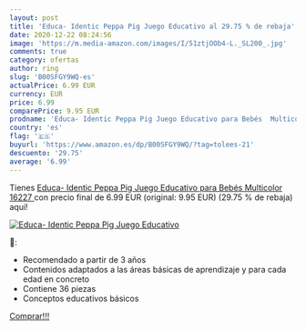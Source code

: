 ```yaml
---
layout: post
title: 'Educa- Identic Peppa Pig Juego Educativo al 29.75 % de rebaja'
date: 2020-12-22 08:24:56
image: 'https://m.media-amazon.com/images/I/51ztjOOb4-L._SL200_.jpg'
comments: true
category: ofertas
author: ring
slug: 'B00SFGY9WQ-es'
actualPrice: 6.99 EUR
currency: EUR
price: 6.99
comparePrice: 9.95 EUR
prodname: 'Educa- Identic Peppa Pig Juego Educativo para Bebés  Multicolor  16227 '
country: 'es'
flag: '🇪🇸'
buyurl: 'https://www.amazon.es/dp/B00SFGY9WQ/?tag=tolees-21'
descuento: '29.75'
average: '6.99'
---
```


Tienes [Educa- Identic Peppa Pig Juego Educativo para Bebés  Multicolor  16227 ](https://www.amazon.es/dp/B00SFGY9WQ/?tag=tolees-21) con precio final de  6.99 EUR (original: 9.95 EUR) (29.75 %  de rebaja) aqui!

[![Educa- Identic Peppa Pig Juego Educativo](https://m.media-amazon.com/images/I/51ztjOOb4-L._SL200_.jpg)](https://www.amazon.es/dp/B00SFGY9WQ/?tag=tolees-21)

🔎:

- Recomendado a partir de 3 años
- Contenidos adaptados a las áreas básicas de aprendizaje y para cada edad en concreto
- Contiene 36 piezas
- Conceptos educativos básicos

[Comprar!!!](https://www.amazon.es/dp/B00SFGY9WQ/?tag=tolees-21)
